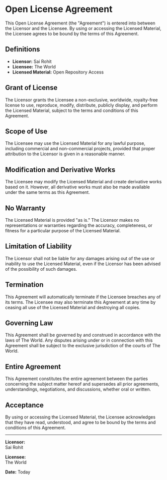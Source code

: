 # Open License Agreement

This Open License Agreement (the "Agreement") is entered into between the Licensor and the Licensee. By using or accessing the Licensed Material, the Licensee agrees to be bound by the terms of this Agreement.

## Definitions

- **Licensor:** Sai Rohit
- **Licensee:** The World
- **Licensed Material:** Open Repository Access

## Grant of License

The Licensor grants the Licensee a non-exclusive, worldwide, royalty-free license to use, reproduce, modify, distribute, publicly display, and perform the Licensed Material, subject to the terms and conditions of this Agreement.

## Scope of Use

The Licensee may use the Licensed Material for any lawful purpose, including commercial and non-commercial projects, provided that proper attribution to the Licensor is given in a reasonable manner.

## Modification and Derivative Works

The Licensee may modify the Licensed Material and create derivative works based on it. However, all derivative works must also be made available under the same terms as this Agreement.

## No Warranty

The Licensed Material is provided "as is." The Licensor makes no representations or warranties regarding the accuracy, completeness, or fitness for a particular purpose of the Licensed Material.

## Limitation of Liability

The Licensor shall not be liable for any damages arising out of the use or inability to use the Licensed Material, even if the Licensor has been advised of the possibility of such damages.

## Termination

This Agreement will automatically terminate if the Licensee breaches any of its terms. The Licensee may also terminate this Agreement at any time by ceasing all use of the Licensed Material and destroying all copies.

## Governing Law

This Agreement shall be governed by and construed in accordance with the laws of The World. Any disputes arising under or in connection with this Agreement shall be subject to the exclusive jurisdiction of the courts of The World.

## Entire Agreement

This Agreement constitutes the entire agreement between the parties concerning the subject matter hereof and supersedes all prior agreements, understandings, negotiations, and discussions, whether oral or written.

## Acceptance

By using or accessing the Licensed Material, the Licensee acknowledges that they have read, understood, and agree to be bound by the terms and conditions of this Agreement.

---

**Licensor:**  
Sai Rohit  

**Licensee:**  
The World

**Date:** Today
